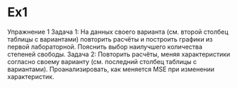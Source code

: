 # Ex1
 Упражнение 1
Задача 1: На данных своего варианта (см. второй столбец таблицы с вариантами) повторить расчёты и построить графики из первой лабораторной. Пояснить выбор наилучшего количества степеней свободы.
Задача 2: Повторить расчёты, меняя характеристики согласно своему варианту (см. последний столбец таблицы с вариантами). Проанализировать, как меняется MSE при изменении характеристик.
